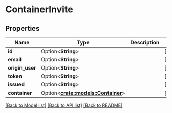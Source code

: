 # ContainerInvite

## Properties

Name | Type | Description | Notes
------------ | ------------- | ------------- | -------------
**id** | Option<**String**> |  | [optional]
**email** | Option<**String**> |  | [optional]
**origin_user** | Option<**String**> |  | [optional]
**token** | Option<**String**> |  | [optional]
**issued** | Option<**String**> |  | [optional]
**container** | Option<[**crate::models::Container**](Container.md)> |  | [optional]

[[Back to Model list]](../README.md#documentation-for-models) [[Back to API list]](../README.md#documentation-for-api-endpoints) [[Back to README]](../README.md)



